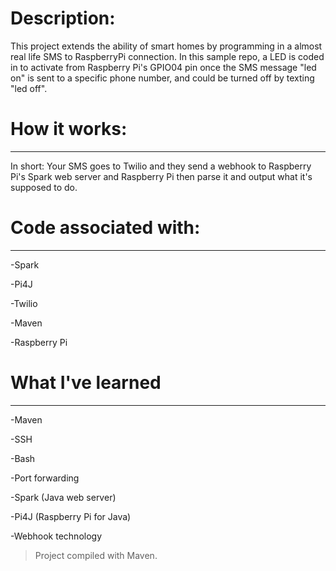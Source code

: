 # Description:
This project extends the ability of smart homes by programming in a almost real life SMS to RaspberryPi connection. In this sample repo, a LED is coded in to activate from Raspberry Pi's GPIO04 pin once the SMS message "led on" is sent to a specific phone number, and could be turned off by texting "led off". 

# How it works:
---
In short: Your SMS goes to Twilio and they send a webhook to Raspberry Pi's Spark web server and Raspberry Pi then parse it and output what it's supposed to do.

# Code associated with:
---

-Spark

-Pi4J

-Twilio

-Maven

-Raspberry Pi

# What I've learned
---
-Maven

-SSH

-Bash

-Port forwarding

-Spark (Java web server)

-Pi4J (Raspberry Pi for Java)

-Webhook technology


> Project compiled with Maven.




